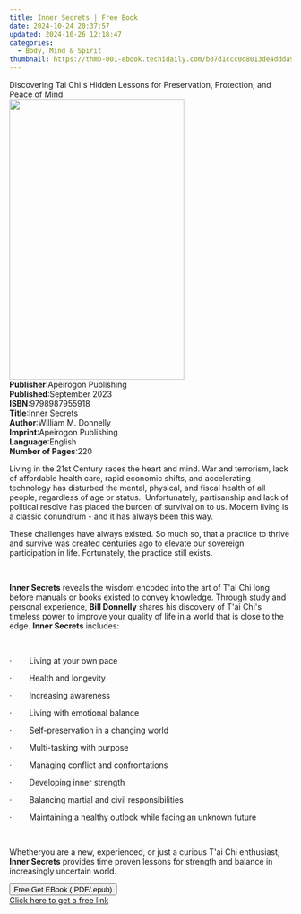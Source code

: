 ```yaml
---
title: Inner Secrets | Free Book
date: 2024-10-24 20:37:57
updated: 2024-10-26 12:18:47
categories:
  - Body, Mind & Spirit
thumbnail: https://thmb-001-ebook.techidaily.com/b87d1ccc0d8013de4ddda9f3f7679268d7a541492c2f73b24640b3f671b2983a.jpg
---
```

<main id="book-container">
  <div class="flex flex-col">
    <div class="book-brief flex-1 py-6 px-4 sm:p-6 md:py-10 md:px-8">
      <!-- brief-->
      <div class="book-brief-main">
        Discovering Tai Chi's Hidden Lessons for Preservation, Protection, and
        Peace of Mind
      </div>
    </div>
    <div
      class="book-meta-info flex-1 grid gap-4 col-start-1 col-end-3 row-start-1 sm:mb-6 sm:grid-cols-4 lg:gap-6 lg:col-start-2 lg:row-end-6 lg:row-span-6 lg:mb-0"
    >
      <div
        class="book-meta-info-left place-content-center mt-4 p-4 text-sm leading-6 col-start-2 col-span-2 dark:text-slate-400"
      >
        <img
          class="w-full h-500 object-cover rounded-lg sm:h-255 sm:col-span-2 lg:col-span-full"
          src="https://img-001-ebook.techidaily.com/d7da8b43edcb2b9d51e6ef1cd694f78e15a444ad2ce0e14e8b30196a4212b0c3.jpg"
          alt=""
          width="312"
          height="500"
        />
      </div>
      <div
        class="book-meta-info-right mt-2 col-start-1 row-start-2 col-span-3 self-center"
      >
        <!-- meta data  -->
        <div class="flex flex-col px-4 md:px-8">
          <div class="flex-1">
            <strong>Publisher</strong>:<span class="px-2"
              >Apeirogon Publishing</span
            >
          </div>
          <div class="flex-1">
            <strong>Published</strong>:<span class="px-2">September 2023</span>
          </div>
          <div class="flex-1">
            <strong>ISBN</strong>:<span class="px-2">9798987955918</span>
          </div>
          <div class="flex-1">
            <strong>Title</strong>:<span class="px-2">Inner Secrets</span>
          </div>
          <div class="flex-1">
            <strong>Author</strong>:<span class="px-2"
              >William M. Donnelly</span
            >
          </div>
          <div class="flex-1">
            <strong>Imprint</strong>:<span class="px-2"
              >Apeirogon Publishing</span
            >
          </div>
          <div class="flex-1">
            <strong>Language</strong>:<span class="px-2">English</span>
          </div>
          <div class="flex-1">
            <strong>Number of Pages</strong>:<span class="px-2">220</span>
          </div>
        </div>
      </div>
    </div>
    <div class="book-description flex-1 py-6 px-4 sm:p-6 md:py-10 md:px-8">
      <div class="book-description-main">
        <div accordion-content="" id="description">
          <p>
            Living in the 21st Century races the heart and mind.&nbsp;War and
            terrorism, lack of affordable health care, rapid economic shifts,
            and accelerating technology has disturbed the mental, physical, and
            fiscal health of all people, regardless of age or
            status.&nbsp;&nbsp;Unfortunately, partisanship and lack of political
            resolve has placed the burden of survival on to us.&nbsp;Modern
            living is a classic conundrum - and it has always been this
            way.&nbsp;&nbsp;
          </p>
          <p>
            These challenges have always existed.&nbsp;So much so, that a
            practice to thrive and survive was created centuries ago to elevate
            our sovereign participation in life.&nbsp;Fortunately, the practice
            still exists.&nbsp;
          </p>
          <p><br /></p>
          <p>
            <strong>Inner Secrets</strong> reveals the wisdom encoded into the
            art of T'ai Chi long before manuals or books existed to convey
            knowledge.&nbsp;Through study and personal experience,
            <strong>Bill Donnelly</strong> shares his discovery of T'ai Chi's
            timeless power to improve your quality of life in a world that is
            close to the edge.&nbsp;<strong>Inner Secrets</strong> includes:
          </p>
          <p><br /></p>
          <p>
            ·&nbsp;&nbsp;&nbsp;&nbsp;&nbsp;&nbsp;&nbsp;&nbsp;Living at your own
            pace
          </p>
          <p>
            ·&nbsp;&nbsp;&nbsp;&nbsp;&nbsp;&nbsp;&nbsp;&nbsp;Health and
            longevity
          </p>
          <p>
            ·&nbsp;&nbsp;&nbsp;&nbsp;&nbsp;&nbsp;&nbsp;&nbsp;Increasing
            awareness
          </p>
          <p>
            ·&nbsp;&nbsp;&nbsp;&nbsp;&nbsp;&nbsp;&nbsp;&nbsp;Living with
            emotional balance
          </p>
          <p>
            ·&nbsp;&nbsp;&nbsp;&nbsp;&nbsp;&nbsp;&nbsp;&nbsp;Self-preservation
            in a changing world
          </p>
          <p>
            ·&nbsp;&nbsp;&nbsp;&nbsp;&nbsp;&nbsp;&nbsp;&nbsp;Multi-tasking with
            purpose
          </p>
          <p>
            ·&nbsp;&nbsp;&nbsp;&nbsp;&nbsp;&nbsp;&nbsp;&nbsp;Managing conflict
            and confrontations
          </p>
          <p>
            ·&nbsp;&nbsp;&nbsp;&nbsp;&nbsp;&nbsp;&nbsp;&nbsp;Developing inner
            strength
          </p>
          <p>
            ·&nbsp;&nbsp;&nbsp;&nbsp;&nbsp;&nbsp;&nbsp;&nbsp;Balancing martial
            and civil responsibilities
          </p>
          <p>
            ·&nbsp;&nbsp;&nbsp;&nbsp;&nbsp;&nbsp;&nbsp;&nbsp;Maintaining a
            healthy outlook while facing an unknown future&nbsp;&nbsp;
          </p>
          <p><br /></p>
          <p>
            Whether<strong></strong>you are a new, experienced, or just a
            curious T'ai Chi enthusiast,<strong> Inner Secrets</strong> provides
            time proven lessons for strength and balance in increasingly
            uncertain world.&nbsp;&nbsp;&nbsp;
          </p>
        </div>
        <div class="accordion-fader"></div>
      </div>
    </div>
    <div class="book-excerpts flex-1 py-6 px-4 sm:p-6 md:py-10 md:px-8"></div>
    <div
      class="book-about-author flex-1 py-6 px-4 sm:p-6 md:py-10 md:px-8"
    ></div>
    <div class="book-free-get flex-1 py-6 px-4 sm:p-6 md:py-10 md:px-8">
      <button
        id="btn-free-get"
        class="bg-blue-500 hover:bg-blue-700 text-white font-bold py-2 px-4 rounded"
      >
        Free Get EBook (.PDF/.epub)
      </button>
      <div id="countdown-display" class="px-2 text-lg mt-2"></div>
      <a
        id="free-link"
        class="hidden bg-blue-500 hover:bg-blue-700 text-white font-bold py-2 px-4 rounded"
        href="https://www.ebooks.com/en-us/book/211044883/inner-secrets/william-m-donnelly/"
        target="_blank"
        >Click here to get a free link</a
      >
    </div>
    <script>
      let countdownTime = 0;
      let countdownInterval = null;
      document
        .getElementById('btn-free-get')
        .addEventListener('click', startCountdown);
      function startCountdown() {
        countdownTime = new Date().getTime() + 60000 * 3;
        countdownInterval = setInterval(updateCountdown, 1000);
        document.getElementById('btn-free-get').disabled = true;
        document
          .getElementById('btn-free-get')
          .classList.add('bg-gray-500', 'cursor-not-allowed');
      }
      function updateCountdown() {
        let currentTime = new Date().getTime();
        let timeLeft = countdownTime - currentTime;
        let secondsLeft = Math.floor(timeLeft / 1000);
        document.getElementById('countdown-display').innerHTML =
          `Remaining time: ${secondsLeft} seconds.`;
        if (secondsLeft <= 0) {
          clearInterval(countdownInterval);
          document.getElementById('btn-free-get').classList.add('hidden');
          document.getElementById('free-link').classList.remove('hidden');
          document.getElementById('countdown-display').innerHTML = '';
        }
      }
    </script>
  </div>
</main>
